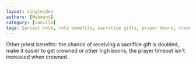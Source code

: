 ```yaml
---
layout: singleidea
authors: [Webmant]
category: [vanilla]
tags: [priest role, role benefits, sacrifice gifts, prayer boons, crowning]
---
```

Other priest benefits: the chance of receiving a sacrifice gift is doubled, make it easier to get crowned or other high boons, the prayer timeout isn't increased when crowned.

